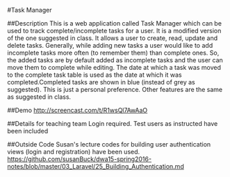 #Task Manager


##Description
This is a web application called Task Manager which can be used to track complete/incomplete tasks for a user. It is a modified version of the one suggested in class. It allows a user to create, read, update and delete tasks. Generally, while adding new tasks a user would like to add incomplete tasks more often (to remember them) than complete ones. So, the added tasks are by default added as incomplete tasks and the user can move them to complete while editing. The date at which a task was moved to the complete task table is used as the date at which it was completed.Completed tasks are shown in blue (instead of grey as suggested). This is just a personal preference. Other features are the same as suggested in class.


##Demo
http://screencast.com/t/R1wsQl7AwAaO

##Details for teaching team
Login required.
Test users as instructed have been included

##Outside Code
Susan's lecture codes for building user authentication views (login and registration) have been used.
https://github.com/susanBuck/dwa15-spring2016-notes/blob/master/03_Laravel/25_Building_Authentication.md

